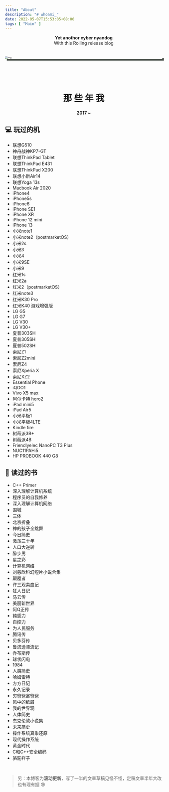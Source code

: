 ```yaml
---
title: "About"
description: "# whoami_"
date: 2022-05-07T15:53:05+08:00
tags: [ "Main" ]
---
```




<div align="center">
    <strong>Yet anothor cyber nyandog</strong>
	<br>With this Rolling release blog
</div><br><br>


<img src="https://nyancatcollection.com/images/Glitch.gif" alt="img" style="zoom:50%;display:block;margin:0 auto; box-shadow: 10px 10px #454c46"/>



<br><br><br>

<h1 align="center">那 些 年 我</h1>

<h4 align="center">2017 ~</h6>

## 💻 玩过的机

- 联想G510
- 神舟战神KP7-GT
- 联想ThinkPad Tablet
- 联想ThinkPad E431
- 联想ThinkPad X200
- 联想小新Air14
- 联想Yoga 13s
- Macbook Air 2020
- iPhone4
- iPhone5s
- iPhone6
- iPhone SE1
- iPhone XR
- iPhone 12 mini
- iPhone 13
- 小米note1
- 小米note2（postmarketOS）
- 小米2s
- 小米3
- 小米4
- 小米9SE
- 小米9
- 红米1s
- 红米2a
- 红米2（postmarketOS）
- 红米note3
- 红米K30 Pro
- 红米K40 游戏增强版
- LG G5
- LG G7
- LG V30
- LG V30+
- 夏普303SH
- 夏普305SH
- 夏普502SH
- 索尼Z1
- 索尼Z2mini
- 索尼Z4
- 索尼Xperia X
- 索尼XZ2
- Essential Phone
- iQOO1
- Vivo X5 max
- 阿尔卡特 hero2
- iPad mini5
- iPad Air5
- 小米平板1
- 小米平板4LTE
- Kindle fire
- 树莓派3B+
- 树莓派4B
- Friendlyelec NanoPC T3 Plus
- NUC11PAHi5
- HP PROBOOK 440 G8

## 📖 读过的书

- C++ Primer
- 深入理解计算机系统
- 程序员的自我修养
- 深入理解计算机网络
- 围城
- 三体
- 北京折叠
- 神的孩子全跳舞
- 今日简史
- 激荡三十年
- 人口大逆转
- 醉步男
- 星之彩
- 计算机网络
- 刘慈欣科幻短片小说合集
- 颠覆者
- 许三观卖血记
- 狂人日记
- 马云传
- 美丽新世界
- 阿Q正传
- 钝感力
- 自控力
- 为人民服务
- 腾讯传
- 贝多芬传
- 鲁滨逊漂流记
- 乔布斯传
- 球状闪电
- 1984
- 人类简史
- 哈姆雷特
- 方方日记
- 永久记录
- 穷爸爸富爸爸
- 风中的纸屑
- 我的世界观
- 人体简史
- 杰克伦敦小说集
- 未来简史
- 操作系统真象还原
- 现代操作系统
- 黄金时代
- C和C++安全编码
- 骆驼祥子



<br>

> 另：本博客为**滚动更新**，写了一半的文章草稿见怪不怪，定稿文章半年大改也有理有据 😎